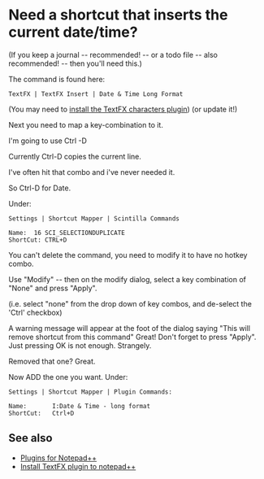 ﻿# Need a shortcut that inserts the current date/time?

(If you keep a journal -- recommended! -- or a todo file -- also recommended! -- then you'll need this.)

The command is found here:

    TextFX | TextFX Insert | Date & Time Long Format


(You may need to [install the TextFX characters plugin](install_textfx_plugin.md)) (or update it!)

Next you need to map a key-combination to it.


I'm going to use Ctrl -D

Currently Ctrl-D copies the current line.

I've often hit that combo and i've never needed it.

So Ctrl-D for Date.


Under:

    Settings | Shortcut Mapper | Scintilla Commands

    Name:  16 SCI_SELECTIONDUPLICATE
    ShortCut: CTRL+D


You can't delete the command, you need to modify it to have no hotkey combo.

Use "Modify" -- then on the modify dialog, select a key combination of "None" and press "Apply".

(i.e. select "none" from the drop down of key combos, and de-select the 'Ctrl' checkbox)

A warning message will appear at the foot of the dialog saying "This will remove shortcut from this command"  Great! Don't forget to press "Apply". Just pressing OK is not enough. Strangely.

Removed that one? Great.

Now ADD the one you want. Under:

    Settings | Shortcut Mapper | Plugin Commands:

    Name:       I:Date & Time - long format
    ShortCut:   Ctrl+D


## See also

 * [Plugins for Notepad++](plugins.md)
 * [Install TextFX plugin to notepad++](install_textfx_plugin.md)
